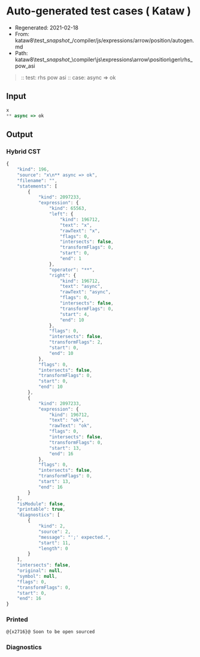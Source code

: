 # Auto-generated test cases ( Kataw )
- Regenerated: 2021-02-18
- From: kataw8\test\__snapshot__/compiler/js/expressions/arrow/position/autogen.md
- Path: kataw8\test\__snapshot__\compiler\js\expressions\arrow\position\gen\rhs_pow_asi
> :: test: rhs pow asi
> :: case: async => ok
## Input

`````js
x
** async => ok
`````

## Output

### Hybrid CST


```javascript
{
    "kind": 196,
    "source": "x\n** async => ok",
    "filename": "",
    "statements": [
        {
            "kind": 2097233,
            "expression": {
                "kind": 65563,
                "left": {
                    "kind": 196712,
                    "text": "x",
                    "rawText": "x",
                    "flags": 0,
                    "intersects": false,
                    "transformFlags": 0,
                    "start": 0,
                    "end": 1
                },
                "operator": "**",
                "right": {
                    "kind": 196712,
                    "text": "async",
                    "rawText": "async",
                    "flags": 0,
                    "intersects": false,
                    "transformFlags": 0,
                    "start": 4,
                    "end": 10
                },
                "flags": 0,
                "intersects": false,
                "transformFlags": 2,
                "start": 0,
                "end": 10
            },
            "flags": 0,
            "intersects": false,
            "transformFlags": 0,
            "start": 0,
            "end": 10
        },
        {
            "kind": 2097233,
            "expression": {
                "kind": 196712,
                "text": "ok",
                "rawText": "ok",
                "flags": 0,
                "intersects": false,
                "transformFlags": 0,
                "start": 13,
                "end": 16
            },
            "flags": 0,
            "intersects": false,
            "transformFlags": 0,
            "start": 13,
            "end": 16
        }
    ],
    "isModule": false,
    "printable": true,
    "diagnostics": [
        {
            "kind": 2,
            "source": 2,
            "message": "';' expected.",
            "start": 11,
            "length": 0
        }
    ],
    "intersects": false,
    "original": null,
    "symbol": null,
    "flags": 0,
    "transformFlags": 0,
    "start": 0,
    "end": 16
}
```

  
### Printed


```javascript
@{x2716}@ Soon to be open sourced
```

  
### Diagnostics


```javascript

```

